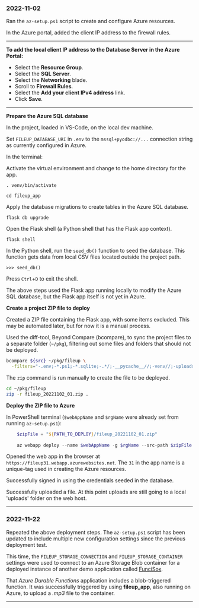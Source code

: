 ### 2022-11-02

Ran the `az-setup.ps1` script to create and configure Azure resources.

In the Azure portal, added the client IP address to the firewall rules.

---

**To add the local client IP address to the Database Server in the Azure Portal:**
- Select the **Resource Group**.
- Select the **SQL Server**.
- Select the **Networking** blade.
- Scroll to **Firewall Rules**.
- Select the **Add your client IPv4 address** link.
- Click **Save**.

---

**Prepare the Azure SQL database**

In the project, loaded in VS-Code, on the local dev machine.

Set `FILEUP_DATABASE_URI` in `.env` to the `mssql+pyodbc://...` connection string as currently configured in Azure.

In the terminal:

Activate the virtual environment and change to the home directory for the app.
    
    . venv/bin/activate
    
    cd fileup_app

Apply the database migrations to create tables in the Azure SQL database.
    
    flask db upgrade
    
Open the Flask shell (a Python shell that has the Flask app context).

    flask shell
    
In the Python shell, run the `seed_db()` function to seed the database. This function gets data from local CSV files located outside the project path.

    >>> seed_db()
    
Press `Ctrl`+`D` to exit the shell.

The above steps used the Flask app running locally to modify the Azure SQL database, but the Flask app itself is not yet in Azure.

**Create a project ZIP file to deploy**

Created a ZIP file containing the Flask app, with some items excluded. This may be automated later, but for now it is a manual process.

Used the diff-tool, Beyond Compare (bcompare), to sync the project files to a separate folder (`~/pkg`), filtering out some files and folders that should not be deployed.

```bash
bcompare ${src} ~/pkg/fileup \
  -filters="-.env;-*.ps1;-*.sqlite;-.*/;-__pycache__//;-venv//;-uploads//"
```

The `zip` command is run manually to create the file to be deployed.

```bash
cd ~/pkg/fileup
zip -r fileup_20221102_01.zip .
```

**Deploy the ZIP file to Azure**

In PowerShell terminal (`$webAppName` and `$rgName` were already set from running `az-setup.ps1`):

```powershell
    $zipFile = "${PATH_TO_DEPLOY}/fileup_20221102_01.zip"
    
    az webapp deploy --name $webAppName -g $rgName --src-path $zipFile
```

Opened the web app in the browser at `https://fileup31.webapp.azurewebsites.net`. The `31` in the app name is a unique-tag used in creating the Azure resources. 

Successfully signed in using the credentials seeded in the database.

Successfully uploaded a file. At this point uploads are still going to a local 'uploads' folder on the web host.

---

### 2022-11-22

Repeated the above deployment steps. The `az-setup.ps1` script has been updated to include multiple new configuration settings since the previous deployment test.

This time, the `FILEUP_STORAGE_CONNECTION` and `FILEUP_STORAGE_CONTAINER` settings were used to connect to an Azure Storage Blob container for a deployed instance of another demo application called [FunciSox](https://github.com/wmelvin/funcisox).

That *Azure Durable Functions* application includes a blob-triggered function. It was successfully triggered by using **fileup_app**, also running on Azure, to upload a *.mp3* file to the container.

---
